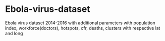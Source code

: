 # Ebola-virus-dataset
Ebola virus dataset 2014-2016 with additional parameters
with population index, workforce(doctors), hotspots, cfr, deaths, clusters with respective lat and long
